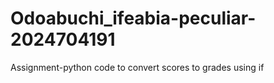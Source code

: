 # Odoabuchi_ifeabia-peculiar-2024704191
Assignment-python code to convert scores to grades using if
